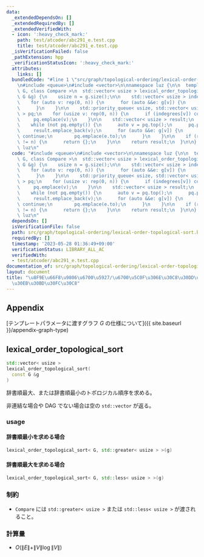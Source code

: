 ```yaml
---
data:
  _extendedDependsOn: []
  _extendedRequiredBy: []
  _extendedVerifiedWith:
  - icon: ':heavy_check_mark:'
    path: test/atcoder/abc291_e.test.cpp
    title: test/atcoder/abc291_e.test.cpp
  _isVerificationFailed: false
  _pathExtension: hpp
  _verificationStatusIcon: ':heavy_check_mark:'
  attributes:
    links: []
  bundledCode: "#line 1 \"src/graph/topological-ordering/lexical-order-topological-sort.hpp\"\
    \n#include <queue>\n#include <vector>\n\nnamespace luz {\n\n  template < class\
    \ G, class Compare >\n  std::vector< usize > lexical_order_topological_sort(const\
    \ G &g) {\n    usize n = g.size();\n\n    std::vector< usize > indegrees(n);\n\
    \    for (auto v: rep(0, n)) {\n      for (auto &&e: g[v]) {\n        indegrees[e.to]++;\n\
    \      }\n    }\n\n    std::priority_queue< usize, std::vector< usize >, Compare\
    \ > pq;\n    for (usize v: rep(0, n)) {\n      if (indegrees[v]) continue;\n \
    \     pq.emplace(v);\n    }\n\n    std::vector< usize > result;\n    result.reserve(n);\n\
    \    while (not pq.empty()) {\n      auto v = pq.top();\n      pq.pop();\n\n \
    \     result.emplace_back(v);\n      for (auto &&e: g[v]) {\n        if (--indegrees[e.to])\
    \ continue;\n        pq.emplace(e.to);\n      }\n    }\n\n    if (result.size()\
    \ != n) {\n      return {};\n    }\n\n    return result;\n  }\n\n} // namespace\
    \ luz\n"
  code: "#include <queue>\n#include <vector>\n\nnamespace luz {\n\n  template < class\
    \ G, class Compare >\n  std::vector< usize > lexical_order_topological_sort(const\
    \ G &g) {\n    usize n = g.size();\n\n    std::vector< usize > indegrees(n);\n\
    \    for (auto v: rep(0, n)) {\n      for (auto &&e: g[v]) {\n        indegrees[e.to]++;\n\
    \      }\n    }\n\n    std::priority_queue< usize, std::vector< usize >, Compare\
    \ > pq;\n    for (usize v: rep(0, n)) {\n      if (indegrees[v]) continue;\n \
    \     pq.emplace(v);\n    }\n\n    std::vector< usize > result;\n    result.reserve(n);\n\
    \    while (not pq.empty()) {\n      auto v = pq.top();\n      pq.pop();\n\n \
    \     result.emplace_back(v);\n      for (auto &&e: g[v]) {\n        if (--indegrees[e.to])\
    \ continue;\n        pq.emplace(e.to);\n      }\n    }\n\n    if (result.size()\
    \ != n) {\n      return {};\n    }\n\n    return result;\n  }\n\n} // namespace\
    \ luz\n"
  dependsOn: []
  isVerificationFile: false
  path: src/graph/topological-ordering/lexical-order-topological-sort.hpp
  requiredBy: []
  timestamp: '2023-05-28 01:36:49+09:00'
  verificationStatus: LIBRARY_ALL_AC
  verifiedWith:
  - test/atcoder/abc291_e.test.cpp
documentation_of: src/graph/topological-ordering/lexical-order-topological-sort.hpp
layout: document
title: "\u8F9E\u66F8\u9806\u6700\u5927/\u6700\u5C0F\u306E\u30C8\u30DD\u30ED\u30B8\u30AB\
  \u30EB\u30BD\u30FC\u30C8"
---
```


## Appendix
[テンプレートパラメータに渡すグラフ $G$ の仕様について]({{ site.baseurl }}/appendix-graph-type)

## lexical_order_topological_sort
```cpp
std::vector< usize >
lexical_order_topological_sort(
  const G &g
)
```

辞書順最大、または辞書順最小のトポロジカル順序を求める。

非連結な場合や DAG でない場合は空の `std::vector` が返る。

### usage
#### 辞書順最小を求める場合
```cpp
lexical_order_topological_sort< G, std::greater< usize > >(g)
```

#### 辞書順最大を求める場合
```cpp
lexical_order_topological_sort< G, std::less< usize > >(g)
```

### 制約
- `Compare` には `std::greater< usize >` または `std::less< usize >` が渡されること。

### 計算量
- $O(\|E\| + \|V\| \log \|V\|)$
